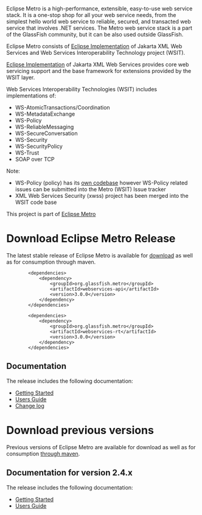 <br/>


Eclipse Metro is a high-performance, extensible, easy-to-use web service stack.
It is a one-stop shop for all your web service needs, from the simplest
hello world web service to reliable, secured, and transacted web service
that involves .NET services. The Metro web service stack is a part of
the GlassFish community, but it can be also used outside GlassFish.

Eclipse Metro consists of [Eclipse Implementation](https://eclipse-ee4j.github.io/metro-jax-ws)
of Jakarta XML Web Services and Web Services Interoperability Technology project (WSIT).

[Eclipse Implementation](https://eclipse-ee4j.github.io/metro-jax-ws) of Jakarta XML
Web Services provides core web servicing support and the base framework for extensions
provided by the WSIT layer.

Web Services Interoperability Technologies (WSIT) includes implementations of:

* WS-AtomicTransactions/Coordination
* WS-MetadataExchange
* WS-Policy
* WS-ReliableMessaging
* WS-SecureConversation
* WS-Security
* WS-SecurityPolicy
* WS-Trust
* SOAP over TCP


Note:

* WS-Policy (policy) has its [own codebase](https://github.com/eclipse-ee4j/metro-policy) however
WS-Policy related issues can be submitted into the Metro (WSIT) Issue tracker
* XML Web Services Security (xwss) project has been merged into the WSIT code base

This project is part of [Eclipse Metro](https://projects.eclipse.org/projects/ee4j.metro)


# <a name="Download_Metro_Release"></a>Download Eclipse Metro Release

The latest stable release of Eclipse Metro is available for
[download](https://repo1.maven.org/maven2/org/glassfish/metro/metro-standalone/3.0.0/metro-standalone-3.0.0.zip)
as well as for consumption through maven.
```
        <dependencies>
            <dependency>
                <groupId>org.glassfish.metro</groupId>
                <artifactId>webservices-api</artifactId>
                <version>3.0.0</version>
            </dependency>
        </dependencies>

        <dependencies>
            <dependency>
                <groupId>org.glassfish.metro</groupId>
                <artifactId>webservices-rt</artifactId>
                <version>3.0.0</version>
            </dependency>
        </dependencies>
```

## Documentation
The release includes the following documentation:
* [Getting Started](/3.0.0/getting-started/index.html)
* [Users Guide](/3.0.0/guide/index.html)
* [Change log](https://github.com/eclipse-ee4j/metro-wsit/releases/tag/3.0.0)


# <a name="Download_Archive"></a>Download previous versions

Previous versions of Eclipse Metro are available for download
as well as for consumption [through maven](https://repo1.maven.org/maven2/org/glassfish/metro/metro-standalone/).

## Documentation for version 2.4.x
The release includes the following documentation:
* [Getting Started](/2.4.4/getting-started/index.html)
* [Users Guide](/2.4.4/guide/index.html)
